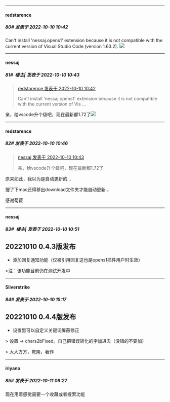 

*****

####  redstarence  
##### 80#       发表于 2022-10-10 10:42

Can't install 'nessaj.opens1' extension because it is not compatible with the current version of Visual Studio Code (version 1.63.2).
<img src="https://static.saraba1st.com/image/smiley/face2017/018.png" referrerpolicy="no-referrer">

*****

####  nessaj  
##### 81#         楼主| 发表于 2022-10-10 10:43

<blockquote><a href="httphttps://bbs.saraba1st.com/2b/forum.php?mod=redirect&amp;goto=findpost&amp;pid=57840160&amp;ptid=2096832" target="_blank">redstarence 发表于 2022-10-10 10:42</a>

Can't install 'nessaj.opens1' extension because it is not compatible with the current version of Vis ...</blockquote>
亲，给vscode升个级吧，现在最新都1.72了<img src="https://static.saraba1st.com/image/smiley/face2017/057.png" referrerpolicy="no-referrer">

*****

####  redstarence  
##### 82#       发表于 2022-10-10 10:46

<blockquote><a href="httphttps://bbs.saraba1st.com/2b/forum.php?mod=redirect&amp;goto=findpost&amp;pid=57840192&amp;ptid=2096832" target="_blank">nessaj 发表于 2022-10-10 10:43</a>

亲，给vscode升个级吧，现在最新都1.72了</blockquote>
原来如此，我以为是自动更新的...

搜了下mac还得移出download文件夹才能自动更新...

感谢菊苣



*****

####  nessaj  
##### 83#         楼主| 发表于 2022-10-10 10:51

## 20221010 0.4.3版发布

- 添加回复通知功能（仅被引用回复这也是opens1插件用户时生效）

&gt;注：该功能目前仍在测试开发中



*****

####  Sliverstrike  
##### 84#       发表于 2022-10-10 15:17

## 20221010 0.4.4版发布

 - 设置里可以自定义关键词屏蔽修正

 &gt; 设置 -&gt; chars2bFixed。自己把错误转化的字加进去（没错的不要加）

 &gt; 大大方方，乾隆，著作



*****

####  iriyano  
##### 85#       发表于 2022-10-11 09:27

现在用着感觉需要一个收藏或者搜索功能

